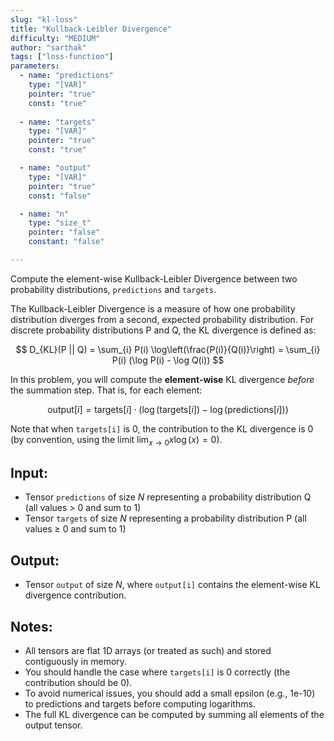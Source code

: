 ```yaml
---
slug: "kl-loss"
title: "Kullback-Leibler Divergence"
difficulty: "MEDIUM"
author: "sarthak"
tags: ["loss-function"]
parameters:
  - name: "predictions"
    type: "[VAR]"
    pointer: "true"
    const: "true"
  
  - name: "targets"
    type: "[VAR]"
    pointer: "true"
    const: "true"

  - name: "output" 
    type: "[VAR]"
    pointer: "true"
    const: "false"

  - name: "n"
    type: "size_t"
    pointer: "false"
    constant: "false"

---
```


Compute the element-wise Kullback-Leibler Divergence between two probability distributions, `predictions` and `targets`.

The Kullback-Leibler Divergence is a measure of how one probability distribution diverges from a second, expected probability distribution. For discrete probability distributions P and Q, the KL divergence is defined as:

$$
D_{KL}(P || Q) = \sum_{i} P(i) \log\left(\frac{P(i)}{Q(i)}\right) = \sum_{i} P(i) (\log P(i) - \log Q(i))
$$

In this problem, you will compute the **element-wise** KL divergence *before* the summation step. That is, for each element:

$$
\text{output}[i] = \text{targets}[i] \cdot (\log(\text{targets}[i]) - \log(\text{predictions}[i]))
$$

Note that when `targets[i]` is 0, the contribution to the KL divergence is 0 (by convention, using the limit $\lim_{x \to 0} x \log(x) = 0$).

## Input:
- Tensor `predictions` of size $N$ representing a probability distribution Q (all values > 0 and sum to 1)
- Tensor `targets` of size $N$ representing a probability distribution P (all values ≥ 0 and sum to 1)

## Output:
- Tensor `output` of size $N$, where `output[i]` contains the element-wise KL divergence contribution.

## Notes:
- All tensors are flat 1D arrays (or treated as such) and stored contiguously in memory.
- You should handle the case where `targets[i]` is 0 correctly (the contribution should be 0).
- To avoid numerical issues, you should add a small epsilon (e.g., 1e-10) to predictions and targets before computing logarithms.
- The full KL divergence can be computed by summing all elements of the output tensor.
